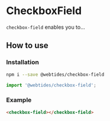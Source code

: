 # CheckboxField

`checkbox-field` enables you to...

## How to use

### Installation

```sh
npm i --save @webtides/checkbox-field
```

```js
import '@webtides/checkbox-field';
```

### Example

```html
<checkbox-field></checkbox-field>
```
